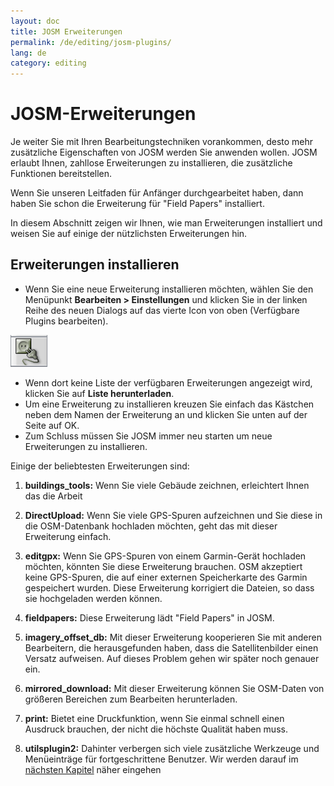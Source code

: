 ```yaml
---
layout: doc
title: JOSM Erweiterungen
permalink: /de/editing/josm-plugins/
lang: de
category: editing
---
```


JOSM-Erweiterungen
==================


Je weiter Sie mit Ihren Bearbeitungstechniken vorankommen, desto mehr zusätzliche Eigenschaften von JOSM werden Sie anwenden wollen. JOSM erlaubt Ihnen, zahllose Erweiterungen zu installieren, die zusätzliche Funktionen bereitstellen.

Wenn Sie unseren Leitfaden für Anfänger durchgearbeitet haben, dann haben Sie schon die Erweiterung für "Field Papers" installiert.

In diesem Abschnitt zeigen wir Ihnen, wie man Erweiterungen installiert und weisen Sie auf einige der nützlichsten Erweiterungen hin.

Erweiterungen installieren
--------------------------
-   Wenn Sie eine neue Erweiterung installieren möchten, wählen Sie den Menüpunkt **Bearbeiten \> Einstellungen**
    und klicken Sie in der linken Reihe des neuen Dialogs auf das vierte Icon von oben (Verfügbare Plugins bearbeiten).

![Plugins][]

-   Wenn dort keine Liste der verfügbaren Erweiterungen angezeigt wird, klicken Sie auf **Liste herunterladen**.
-   Um eine Erweiterung zu installieren kreuzen Sie einfach das Kästchen neben dem Namen der Erweiterung an und klicken Sie unten auf der Seite auf OK.
-   Zum Schluss müssen Sie JOSM immer neu starten um neue Erweiterungen zu installieren.

Einige der beliebtesten Erweiterungen sind:

1.  **buildings_tools:** Wenn Sie viele Gebäude zeichnen, erleichtert Ihnen das die Arbeit

2.  **DirectUpload:** Wenn Sie viele GPS-Spuren aufzeichnen und Sie diese in die OSM-Datenbank hochladen möchten, geht das mit dieser Erweiterung einfach.

3.  **editgpx:**
    Wenn Sie GPS-Spuren von einem Garmin-Gerät hochladen möchten, könnten Sie diese Erweiterung
    brauchen. OSM akzeptiert keine GPS-Spuren, die auf einer externen Speicherkarte des Garmin gespeichert
    wurden. Diese Erweiterung korrigiert die Dateien, so dass sie hochgeladen werden können.

4.  **fieldpapers:**
    Diese Erweiterung lädt "Field Papers" in JOSM.

5.  **imagery_offset_db:**
    Mit dieser Erweiterung kooperieren Sie mit anderen Bearbeitern, die herausgefunden haben, dass die
    Satellitenbilder einen Versatz aufweisen. Auf dieses Problem gehen wir später noch genauer ein.

6.  **mirrored_download:**
    Mit dieser Erweiterung können Sie OSM-Daten von größeren Bereichen zum Bearbeiten herunterladen.

7.  **print:**
    Bietet eine Druckfunktion, wenn Sie einmal schnell einen Ausdruck brauchen, der nicht die höchste
    Qualität haben muss.

8.  **utilsplugin2:**
    Dahinter verbergen sich viele zusätzliche Werkzeuge und Menüeinträge für fortgeschrittene Benutzer.
    Wir werden darauf im [nächsten Kapitel](/de/editing/more-tools) näher eingehen



<!-- This next section of the site was copied from a duplicate file name moved from the beginner section

JOSM Erweiterungen und Einstellungen
============================

Mit zunehmender Editiererfahrung fragst du dich vielleicht: "Wo kann ich
bloß weitere JOSM Funktionen finden, um meine Editiererfahrungen zu bereichern?"
JOSM bietet dir hierfür die Möglichkeit unzählige Erweiterungen zu installieren.
Bei Erweiterungen handelt es sich um zusätliche Software, die spezielle Aufgaben übernehmen.
Wenn du bis hierhin den Anleitungen gefolgt bist, hast du schon mehrere Erweiterungen installiert.
Im vorigen Kapitel hast du eine Erweiterung installiert, welche
es dir ermöglicht SDS (getrennte Datenspeicher) zu nutzen. Für JOSM sind viele unterschiedliche
Erweiterungen verfügbar und wir werden einige sinnvolle Erweiterungen in diesem Kapitel
beschreiben.

![plug]({{site.baseurl}}/images/plugins_html_m76fc73bd_en.png)

Immer wenn du eine neue Erweiterung installieren möchtest, klicke auf Bearbeiten --\> Einstellungen
und öffne den Reiter "Erweiterungen (Plugins)". Falls keine Liste mit verfügbaren 
Erweiterungen erscheint, klicke auf "Liste herunterladen". Jede Erweiterung lässt sich 
installieren, indem man die gewünschte/n Erweiterung/en auswählt und unten auf OK klickst.
Nach der Installation einer neuen Erweiterung muss JOSM jedes Mal neugestartet werden. JOSM
jedes Mal neuzustarten ist natürlich nervig. Glücklicherweise führt die erste Erweiterung
dazu das JOSM sich automatisch neustartet.

Empfohlene Erweiterung:

- [Restart]({{site.baseurl}}/de/beginner/josm-plugins/#restart) (fügt JOSM neustarten in das Datei-Menü ein)
- [Mirrored Download]({{site.baseurl}}/de/beginner/josm-plugins/#mirrored-download) (erlaubt das Herunterladen zusätzlicher OSM Daten)]
- [Direct Upload]({{site.baseurl}}/de/beginner/josm-plugins/#direct-upload) (erlaubt das Hochladen von eigenen GPS Daten)]
- [Editgpx]({{site.baseurl}}/de/beginner/josm-plugins/#edit-gpx) (erlaubt das Editieren von GPX Dateien)]
- [Print]({{site.baseurl}}/de/beginner/josm-plugins/#print) (ergänzt JOSM um eine Kartendruckfunktion)

Weiterhin empfehlen wir das Herunterladen folgender Erweiterungen, die in anderen Kapiteln
behandelt werden:

- Buildings\_tool
- Utilsplugin2

Restart
-------

![restart]({{site.baseurl}}/images/plugins_html_57cb1b84_en.png)

__Restart__ / Neustart hält dass, was es verspricht und erweitert das
Dateimenü um die Option JOSM neuzustarten. Dies ist eine große 
Zeitersparnis, wenn du häufig die Einstellungen veränderst. Allerdings
ist diese Erweiterung nicht aktiv bis du das erste Mal einen Neustart durchführst.
Nachdem du dies getan hast, taucht die Neustartoption im Dateimenü auf.

![]({{site.baseurl}}/images/plugins_html_m6d2d20a9_en.png)

Probier das doch einfach mal aus und beobachte, wie sich JOSM von alleine
neustartet.

Mirrored Download
-----------------

![]({{site.baseurl}}/images/plugins_html_m2c477766_en.png)

__Mirrored Download__ beschleunigt das Herunterladen - zum Editieren - von OSM-Daten.
Anstatt alle Daten vom zentralen OSM Server herunterzuladen, ermöglicht diese Erweiterung, das
Herunterladen von einem "Spiegel". Bei einem "Spiegel" handelt es sich um eine exakte Kopie der
Daten an einem besser und schneller erreichbaren Ort.

Ist diese Erweiterung erst einmal installiert und JOSM neugestartet, siehst du einen
neuen Eintrag "Vom OSM-Spiegel herunterladen..." im Dateimenü.

![]({{site.baseurl}}/images/plugins_html_1f3d8d84_en.png)

Das Herunterladen von Daten funktioniert nach dem gleichen Prinzip wie zuvor, aber 
um einiges schneller!

Direct Upload
-------------

![]({{site.baseurl}}/images/plugins_html_m37f530e4_en.png)

__DirectUpload__ lädt GPX-Spuren direkt auf OSM hoch (weitere Informationen sind im **Anhang** verfügbar).
Ist diese Erweiterung erst einmal installiert und JOSM neugestartet, siehst du einen
neuen Eintrag "GPS-Spuren hochladen" im Werkzeugmenü.

![]({{site.baseurl}}/images/plugins_html_m53ca88fd_en.png)

Klickst du auf "GPS-Spuren hochladen" erscheint das folgende Fenster:

![]({{site.baseurl}}/images/plugins_html_2e01a9a7_en.png)

Füge Stichwörter (durch Komma getrennt und ohne Leerzeichen), die deine GPS-Spuren beschreiben,
in das Feld \<\<Merkmale (mit Kommas getrennt)\>\> ein. Gib als nächstes eine Beschreibung deiner
Merkmale ein. Eine Auswahlliste ermöglicht es dir nun, früher genutzte Merkmale wieder zu verwenden.
Wähle nun im letzten Schritt, die Sichtbarkeit deiner GPS-Spuren aus. Insgesamt gibt es 4 verschiedene
Stufen von Privat bis Identifizierbar (eine Erläuterung der verschiedenen Stufen findest du im **Anhang**).

Klicke nun auf "GPS-Spur hochladen". Falls du noch nicht mit deinem OSM Benutzerkonto angemeldet bist,
musst du dies nun nachholen.

Sobald deine GPS-Spur erfolgreich hochgeladen wurde, bekommst du ein "OK" als Rückmeldung und der
"GPS-Spur hochladen" Knopf wird inaktiv. Weiterführende Informationen über diese Erweiterung und 
das Hochladen von GPS Daten sind im **Anhang** verfügbar. 

edit gpx
--------

![]({{site.baseurl}}/images/plugins_html_m1d1170b2_en.png)

**EditGpx** ermöglicht dir das Aufbereiten von GPX-Spuren, bevor du sie bei OSM hochlädst.
GPX-Spuren enthalten oftmals Abschnitte die du entfernen möchtest, dazu kannst du diese
Erweiterung benutzen. Sie entfernt Wegpunkte aus deiner GPX-Spur auf einem schnellen Wege und
erstellt anonyme Zeitstempel für deine GPX-Spur.

Ist diese Erweiterung erst einmal installiert und JOSM neugestartet, siehst du dieses neue Werkzeug
![]({{site.baseurl}}/images/plugins_html_42e55708_en.png) links in der Werkzeugleiste.

1. Öffne eine GPX Datei in JOSM({{site.baseurl}}/images/plugins_html_3fabdc1a_en.png)

2. Klicke den neuen Menüknopf ![]({{site.baseurl}}/images/plugins_html_42e55708_en.png) in der linken
Werkzeugleiste und die GPX Daten werden in einem neuen EditGpx Ebene importiert. Jeder Knoten der 
GPX-Spur wird in Gelb hervorgehoben.![]({{site.baseurl}}/images/plugins_html_m3f86e83d_en.png)

3. Zum Löschen markiere nun die Wegpunkte, indem du auf Sie klickst.
Weiterhin kannst du auch Bereiche auswählen, indem du ein Rechteck
um den Bereich erstellst. In diesem Fall werden alle Wegpunkte in dem Bereich
gelöscht. Die gelbe Hervorhebung sollte verschwinden![]({{site.baseurl}}/images/plugins_html_m7e01ae1f_en.png)

4. Rechtsklick auf den Ebenenname und wähle \<\<Kovertiere zu GPX Ebene\>\> im Kontextmenü.

5. Jetzt kannst du die GPX Ebene als Datei speichern oder die Daten bei OSM hochladen.
(zum Beispiel indem du die Erweiterung [DirectUpload](http://josm.openstreetmap.de/wiki/Plugins) benutzt)

Print
-----

![]({{site.baseurl}}/images/plugins_html_m66e7a0a9_en.png)

Um einfach und schnell eine Karte während dem Editieren in JOSM auszudrucken,
installiere dir die __print Erweiterung__. Obwohl es dir nicht ermöglicht 
stilistische Änderungen an deinem Ausdruck vorzunehmen, kannst du so auf einfachem Wege
eine Karte drucken. Ist diese Erweiterung erst einmal installiert und JOSM neugestartet, siehst du einen
neuen Eintrag "Drucken..." im Dateimenü.

![]({{site.baseurl}}/images/plugins_html_mbd3c18f_en.png)

Klickst du auf den "Drucken..." Knopf im Dateimenü, siehst du diesen Druckdialog:

![]({{site.baseurl}}/images/plugins_html_49f16afc_en.png)

In dem Dialog kannst du deine Druckereinstellungen ändern. Falls keine Karte
sichtbar ist, setze einen Haken vor "Kartenvorschau" im Menü auf der rechten Seite.
Zum Verkleinern oder Vergrößern des Kartenausschnitts ändere die Zahl im Maßstabsfeld.
Die Auflösung der Karte kannst du durch verändern der Zahl im Auflösungsfeld erhöhen oder
verringern. Wenn du alle Einstellungen vorgenommen hast, klicke auf "Drucken".

Zusammenfassung
-------

Hierbei handelt es sich um einige nützliche Erweiterung für JOSM. Natürlich 
gibt es noch viele weitere Erweiterungen zu entdecken. Wie du vielleicht bemerkt hast,
zeigt dir das Eintellungsmenü zu jeder Erweiterung eine kurze Beschreibung an. Für
weitere Erläuterungen über eine Erweiterung klicke auf "Mehr Info...".

![]({{site.baseurl}}/images/plugins_html_17ea8a4b_en.png)

Viel Erfolg!

Anhang
--------

DirectUpload Details
--------------------

![]({{site.baseurl}}/images/plugins_html_m7e14a056_en.png)

Das Hinzufügen von GPS-Spuren und Wegpunkte zu OSM ist aus vielen Gründen 
sinnvoll.
__(Falls du deine GPX Punkte anonym halten willst brauchst die folgende Sektion überspringen. Du kannst deine GPX Dateien einfach in JOSM betrachten und lokal speichern)._
GPS-Spuren sind der nützlichste Weg um georeferenzierte Objekte für OSM zu sammeln.
(See[](https://docs.google.com/a/engelsted.co/document/d/1rdwKkNXLnioyogJFxxspDIha0GI97xbOFxDfeL_ZNPs/edit)[Chapter](https://docs.google.com/a/engelsted.co/document/d/1rdwKkNXLnioyogJFxxspDIha0GI97xbOFxDfeL_ZNPs/edit)[6.5:](https://docs.google.com/a/engelsted.co/document/d/1rdwKkNXLnioyogJFxxspDIha0GI97xbOFxDfeL_ZNPs/edit)[Aerial](https://docs.google.com/a/engelsted.co/document/d/1rdwKkNXLnioyogJFxxspDIha0GI97xbOFxDfeL_ZNPs/edit)[](https://docs.google.com/a/engelsted.co/document/d/1rdwKkNXLnioyogJFxxspDIha0GI97xbOFxDfeL_ZNPs/edit)[Imagery](https://docs.google.com/a/engelsted.co/document/d/1rdwKkNXLnioyogJFxxspDIha0GI97xbOFxDfeL_ZNPs/edit)[](https://docs.google.com/a/engelsted.co/document/d/1rdwKkNXLnioyogJFxxspDIha0GI97xbOFxDfeL_ZNPs/edit)[Considerations](https://docs.google.com/a/engelsted.co/document/d/1rdwKkNXLnioyogJFxxspDIha0GI97xbOFxDfeL_ZNPs/edit))

Mithilfe von GPS Geräten gesammelte Daten haben eine höhere Genauigkeit als
Satellitenbilder und sind daher hervorragend geeignet die Ungenauigkeit von
Luftbildern zu kontrollieren. Die Benutzung von vielen GPS-Spuren 
(je größer die Anzahl an GPS-Spuren, desto besser die Genauigkeit der Daten) ermöglicht
es dir herauszufinden, inwieweit die Hintergrundbilder verschoben sind.

Das Hochladen von GPS-Spuren auf die Server ermöglicht das Teilen von
Informationen. 
Es gibt zwei Arten eigene GPS-Spuren hochzuladen: 1) JOSM Erweiterung
2) Nutzerberfläche der OSM Internetseite

> Notiz: GPS Wegpunkte können nicht direkt in die OSM Datenbank geladen werden.
> Du kannst sie zu GPS-Spuren konvertieren und dann zum Beispiel temporär hochladen
> so dass sie als Hintergrundobjekte in Potlatch angezeigt werden können.

Nachdem du deine GPX Datei in JOSM geöffnet und auf Gehe zu \<\<Werkzeug\>\>
geklickt hast, klicke auf \<\<GPS-Spuren hochladen\>\>. Beschreibe die GPX Datei,
gebe ein paar Merkmale und die Sichtbarkeit an. Als Sichtbarkeit kannst du zwischen
Privat, Öffentlich, Auffindbar oder Identifizierbar wählen.

1.  **Identifizierbar**: Deine GPS-Spur ist öffentlich einsehbar, unter "Deine GPS-Spuren".
	Andere Nutzer können deine GPS-Spuren herunterladen und sie mit dir in Verbindung bringen.
	Zeitstempel deiner GPS-Spuren werden ebenfalls öffentlich verfügbar gemacht und sind über
	die öffentliche GPS API abrufbar.

2.  **Öffentlich**: Deine GPS-Spur ist öffentlich einsehbar unter "Deine GPS-Spuren" und
	werden in der öffentlichen GPS-Spuren Liste aufgezählt. Andere Nutzer sind in der Lage
	die rohe GPS-Spur mit den beinhaltenden Zeitstempeln aus der Liste herunterzuladen.
	Über die API sind die Daten nicht zu dir verfolgbar. Obwohl die Daten chronologisch
	geordnet sind, sind die Zeitstempel nicht sichtbar.

3.  **Auffindbar**: Die GPS-Spur taucht in **keiner** öffentlichen
	Liste auf, aber die Wegpunkte sind mit Zeitstempeln trotzdem über die öffentliche
	GPS API auffindbar. Andere Nutzer haben die Möglichkeit die Wegpunkte herunterzuladen,
	können aber nicht mit dir in Verbindung gebracht werden.

4.  **Privat**: Deine GPS-Spur taucht in **keiner** öffentlichen Liste auf. Wegpunkte
	sind über die öffentliche GPS API **ohne Zeitstempel** in chronologischer Reihenfolge
	abrufbar.

![]({{site.baseurl}}/images/plugins_html_2009cd0_en.png)

Hochladen von GPS-Spuren über die OSM Internetseite
---------------------------

1. Gehe auf [http://www.openstreetmap.org/](http://www.openstreetmap.org/) und melde dich an.

2. Wähle \<\<GPS-Spuren\>\> auf dem linken Banner aus.![]({{site.baseurl}}/images/plugins_html_32e7d3be_en.png)

3. Wähle [GPS-Spur hochladen](http://www.openstreetmap.org/trace/create). Hier kannst du
deine eigenen GPS-Spuren einsehen.

4. Finde deine Datei über \<\<Datei auswählen\>\>. Beschreibe die GPX Datei,
gebe ein paar Merkmale und die Sichtbarkeit an. Als Sichtbarkeit kannst du zwischen
Privat, Öffentlich, Auffindbar oder Identifizierbar wählen. Falls du mehrere .gpx Dateien hast,
komprimiere diese zu einem zip Archiv und lade dieses hoch. Das Archiv wird als eine
große gpx Datei behandelt und nur eine GPS-Spur wird erzeugt.![]({{site.baseurl}}/images/plugins_html_m63dc490_en.png)

5. Klicke auf *Datei hochladen*.


  Die Datei wird auf die OSM Server hochgeladen, wo sie darauf wartet in die 
  Datenbank eingepflegt zu werden.

---


The remainder of this section needs to be edited, and/or moved to other sections,
    commenting it out for now


- [Mirrored Download]({{site.baseurl}}/en/beginner/josm-plugins/#mirrored-download) (allows you to download more OSM data)
- [Direct Upload]({{site.baseurl}}/en/beginner/josm-plugins/#direct-upload) (allow you to upload GPS tracks)
- [Editgpx]({{site.baseurl}}/en/beginner/josm-plugins/#edit-gpx) (allows you to edit GPX files)
- [Print]({{site.baseurl}}/en/beginner/josm-plugins/#print)

We also recommend downloading these plug-ins, which are covered in other
chapters:

- FieldPapers
- Buildings\_tool
- Utilsplugin2

![Restart JOSM][]

Try clicking “Restart JOSM” and watch the software reload on its own.

Mirrored Download
-----------------

![Mirrored Download][]

__Mirrored Download__ will make downloading OSM
data for editing faster. Instead of getting the data from the central
OSM server, it allows us to get it from a “mirror,” which is an exact
replica of the data but in a location that is faster to access it.

Once the plugin is installed (and you have restarted JOSM), you will see
another new entry on the File Menu, “Download from OSM mirror...”

![Download from OSM Mirror][]

Downloading data is exactly the same process you learned before, but it
can be much faster!

Direct Upload
-------------

![Direct Upload][]

__DirectUpload__ uploads GPX tracks directly to OSM
through JOSM (more information is available in the **Appendix**). Once
the plug-in is installed (and you have restarted JOSM), you will see
anew “Upload traces” item under the “Tools” Menu.

![Upload Traces Item][]

When you click on the “Upload Traces” button this window will pop up:

![Upload Traces Window][]

Put keywords (seperated by commas without spaces) that relate to your
GPS trace in the "Tags (comma delimited)" box. For example,
"Country,region,city,neighborhood,road name". Next, provide a
description of your tags. A drop-down list will allow you to reuse
former tags and descriptions. Lastly, choose what type of visibility you
would like your track to have. There are four levels from private to
identifiable (all explained below in the [Appendix]{{site.baseurl}}/learnosm/en/).

Click on Upload Trace. If you are not connected to your OSM account, you
will have to do it now.

Once successfully uploaded, the Text area will display an "OK" status
and the “Upload Trace” button will not be clickable. More information
about this plug-in and GPS uploads is available in the [Appendix]({{site.baseurl}}/learnosm/en/).

Edit gpx
--------

![Edit Gpx][]

**EditGpx** allows you to prepare recorded GPX tracks
before uploading them to OSM. Often tracks have parts that you would
like to remove. Therefore, this plug-in delete points of tracks in a
speedy manner and creates anonymity for timestamps of a track.

Once the plug-in is installed (and you have restarted JOSM), you will
see this new tool in the tool bar on the left.

![Edit Gpx Tool Icon][]

1. Open a GPX file in JOSM!

![Open GPX File][]

2. Press the new button in the left menu bar 

![Edit Gpx Tool Icon][]

and the GPX data will be imported to a new EditGpx layer. Every
node of the track will be highlighted in yellow.

![GPX Nodes All][]

3. Now mark the points (by clicking) or areas (by drawing a rectangle on
their extent) that you would like to delete. The yellow highlighting
should disappear.

![GPX Nodes Selected][]

4. Right click on the layer name and choose \<\<Convert to GPX layer\>\> in
the \<\<Context\>\> menu.

5. Now you can save the normal GPX layer as a file or upload the data to
OSM (eg by using the
plugin [DirectUpload](http://josm.openstreetmap.de/wiki/Plugins)).

Print
-----

![Print Plugin][]

If you want a quick an easy way to print a map while you are editing in
JOSM, install the __print plugin__. Although you won’t be able to
do anything stylistic with your printout, this is a good way for a quick
and easy print. Once the plugin is installed, a new item will be
available on the File menu called “Print...”

![Print Menu Item][]

Clicking this will open the Print Dialog, which looks like this:

![Print Dialog][]

Here you can change your printer settings. If you don’t see anything on
the page, check the box next to “Map Preview” on the right. Zoom in or
out on the map by changing the number in the “Scale” box. Increase the
resolution by changing the number next to “ppi”. When you have finished
editing the settings, click “Print.”

Summary
-------

These are some useful plugins that are available for JOSM. Feel free to
continue exploring the many other plugins. As you have already seen, the
Preferences menu has a short description of each plugin, and you can
open a web page with more information by clicking on the “More info...”
link next to each.

![More Info Link][]

Good luck!

Appendix
--------

DirectUpload Details
--------------------

![Direct Upload Plugin][]

Adding your GPS tracks and waypoints to the OSM Server is useful for
many reasons.
__(If you do not want your GPX points to be seen by anyone else you do not have to read this section.  You can simply display your GPX files from JOSM, and therefore store them locally)._
First of all, GPS tracks are the most useful way of collecting and
georeferencing objects in OSM.
(See [Chapter 6.5: Aerial Imagery Considerations](https://docs.google.com/a/engelsted.co/document/d/1rdwKkNXLnioyogJFxxspDIha0GI97xbOFxDfeL_ZNPs/edit))
GPS units have greater accuracy than satellite imagery and therefore are
a useful tool for checking how offset imagery may be. Using many GPS
tracks (the greater the number of tracks the greater the ability to
determine geolocation accuracy) allows you to determine if background
imagery may be misaligned.

Uploading tracks to the server permits greater sharing of information.
It allows people who do not have access to the field, simply because
they do not live in that area or they do not have access to a GPS
devices, to help with digitizing. There are two ways to upload your
traces: 1) JOSM Plugin or 2) on the main OSM website.

> Note: GPS waypoints cannot be uploaded to the OSM database directly.
> However, they can be converted to tracks and then be uploaded temporarily,
> for example, so they can be displayed as background objects in Potlatch.

After you have opened your GPX file in JOSM and clicked Go to
"Tools" and click "Upload traces". Describe the GPX file,
write some tags, and visibility. For visibility, you can choose whether
private, trackable, public or identifable.

1.  **Identifiable**: Your trace will be shown publicly in Your
    GPS**traces and in the public GPS traces list. Other users can
    download the raw trace and connect it with your username. Timestamps
    of the tracks points will also be available through the public GPS
    API.

2.  **Public**: Your trace will be shown publicly in Your GPS**traces
    and in the public GPS traces list. Other users are still able to
    download the raw trace from the public trace list and any timestamps
    contained within. However, data shown in the API does not reference
    your trace page, nor are the timestamps available, though the points
    are chronically ordered.

1.  **Trackable**: The trace will **not** show up in any public
    listings, but the trackpoints will still be available through the
    public GPS API **with timestamps**. Other users will be able
    to download the trackpoints but these will not be associated with
    you.

2.  **Private**: The trace will **not** show up in any public
    listings. Trackpoints will be available in timeline order through
    the public GPS API **without timestamps**.

![DirectUpload Traces Options][]

Uploading GPS Traces Online
---------------------------

1. Go
to [http://www.openstreetmap.org/](http://www.openstreetmap.org/) and log in.

2. Select "GPS Traces" found on the left banner.

![Left Banner][]

3. Select
[upload a trace](http://www.openstreetmap.org/trace/create).
Here, you can also  **See just your traces** to review previous GPS tracks.  

4. Find your file in "Choose File". Label it in the Description
box, give it some Tags, and chose what type of Visibility it will have.
If you have many .gpx files you can compress them into a zip archive and
upload it. It will be treated as one large gpx file and only one entry
on the trace list will be created. 

![Online Upload Traces Options][]

5. Click *Upload*.

  The file will be uploaded to the OSM server, where it will join the
queue of files waiting to be inserted into the database.

[Plug Icon]: /images/en/editing/josm-plugins/en_beg_04_josm-plugins_image00_plug-icon.png
[Restart JOSM]: /images/en/editing/josm-plugins/en_beg_04_josm-plugins_image01_restart-josm.png
[Mirrored Download]: /images/en/editing/josm-plugins/en_beg_04_josm-plugins_image02_mirrored_download.png
[Download from OSM Mirror]: /images/en/editing/josm-plugins/en_beg_04_josm-plugins_image03_download-from-osm-mirror.png
[Direct Upload]: /images/en/editing/josm-plugins/en_beg_04_josm-plugins_image04_direct-upload.png
[Upload Traces Item]: /images/en/editing/josm-plugins/en_beg_04_josm-plugins_image05_upload-traces-item.png
[Upload Traces Window]: /images/en/editing/josm-plugins/en_beg_04_josm-plugins_image06_upload-traces-window.png
[Edit Gpx]: /images/en/editing/josm-plugins/en_beg_04_josm-plugins_image07_edit-gpx.png
[Edit Gpx Tool Icon]: /images/en/editing/josm-plugins/en_beg_04_josm-plugins_image08_edit-gpx-tool-icon.png 
[Open GPX File]: /images/en/editing/josm-plugins/en_beg_04_josm-plugins_image09_open-gpx-file.png
[GPX Nodes All]: /images/en/editing/josm-plugins/en_beg_04_josm-plugins_image10_gpx-nodes-all.png
[GPX Nodes Selected]: /images/en/editing/josm-plugins/en_beg_04_josm-plugins_image11_gpx-nodes-selected.png
[Print Plugin]: /images/en/editing/josm-plugins/en_beg_04_josm-plugins_image12_print-plugin.png
[Print Menu Item]: /images/en/editing/josm-plugins/en_beg_04_josm-plugins_image13_print-menu.png
[Print Dialog]: /images/en/editing/josm-plugins/en_beg_04_josm-plugins_image14_print-dialog.png
[More Info Link]: /images/en/editing/josm-plugins/en_beg_04_josm-plugins_image15_more-info-link.png
[Direct Upload Plugin]: /images/en/editing/josm-plugins/en_beg_04_josm-plugins_image16_direct-upload-plugin.png
[DirectUpload Traces Options]: /images/en/editing/josm-plugins/en_beg_04_josm-plugins_image17_directupload-traces.png
[Left Banner]: /images/en/editing/josm-plugins/en_beg_04_josm-plugins_image18_left-banner.png
[Online Upload Traces Options]: /images/en/editing/josm-plugins/en_beg_04_josm-plugins_image19_online-upload-traces.png

-->


[Plugins]: /images/en/editing/josm-plugins/plugins-tab.png

